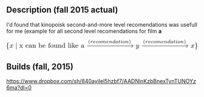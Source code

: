 ## Description (fall 2015 actual)

I'd found that kinopoisk second-and-more level recomendations was usefull for me (example for all second level recomendations for film **a** 

 ![Image of a description](res/pic.png)

## Builds (fall, 2015)
https://www.dropbox.com/sh/840ayilel5hzbf7/AADNinKzbBnexTynTUNOYz6ma?dl=0